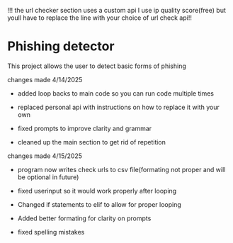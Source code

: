 !!! the url checker section uses a custom api I use ip quality score(free) but youll have to replace the line with your choice of url check api!!

# Phishing detector
This project  allows the user to detect basic forms of phishing

changes made 4/14/2025

* added loop backs to main code so you can run code multiple times

* replaced personal api with instructions on how to replace it with your own

* fixed prompts to improve clarity and grammar

* cleaned up the main section to get rid of repetition

changes made 4/15/2025

  * program now writes check urls to csv file(formating not proper and will be optional in future)

  * fixed userinput so it would work properly after looping

  * Changed if statements to elif to allow for proper looping

  * Added better formating for clarity on prompts

  * fixed spelling mistakes
